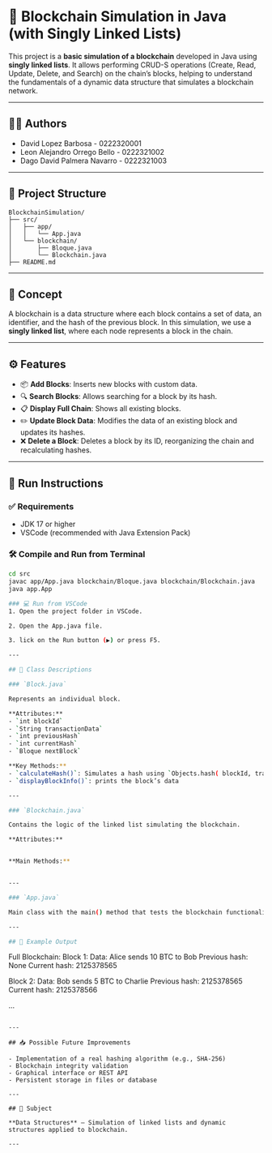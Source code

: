 # 🧱 Blockchain Simulation in Java (with Singly Linked Lists)

This project is a **basic simulation of a blockchain** developed in Java using **singly linked lists**. It allows performing CRUD-S operations (Create, Read, Update, Delete, and Search) on the chain’s blocks, helping to understand the fundamentals of a dynamic data structure that simulates a blockchain network.

---

## 👨‍💻 Authors

- David Lopez Barbosa - 0222320001  
- Leon Alejandro Orrego Bello - 0222321002  
- Dago David Palmera Navarro - 0222321003  

---

## 📁 Project Structure
```
BlockchainSimulation/
├── src/
│   ├── app/
│   │   └── App.java
│   └── blockchain/
│       ├── Bloque.java
│       └── Blockchain.java
├── README.md
```

---

## 🧠 Concept

A blockchain is a data structure where each block contains a set of data, an identifier, and the hash of the previous block. In this simulation, we use a **singly linked list**, where each node represents a block in the chain.

---

## ⚙️ Features

- 📦 **Add Blocks**: Inserts new blocks with custom data.
- 🔍 **Search Blocks**: Allows searching for a block by its hash.
- 📋 **Display Full Chain**: Shows all existing blocks.
- ✏️ **Update Block Data**: Modifies the data of an existing block and updates its hashes.
- ❌ **Delete a Block**: Deletes a block by its ID, reorganizing the chain and recalculating hashes.

---


## 🚀 Run Instructions

### ✅ Requirements

- JDK 17 or higher
- VSCode (recommended with Java Extension Pack)

### 🛠️ Compile and Run from Terminal

```bash
cd src
javac app/App.java blockchain/Bloque.java blockchain/Blockchain.java
java app.App

### 💻 Run from VSCode
1. Open the project folder in VSCode.

2. Open the App.java file.

3. lick on the Run button (▶️) or press F5.

---

## 🧩 Class Descriptions

### `Block.java`

Represents an individual block.

**Attributes:**
- `int blockId`
- `String transactionData`
- `int previousHash`
- `int currentHash`
- `Bloque nextBlock`

**Key Methods:**
- `calculateHash()`: Simulates a hash using `Objects.hash( blockId, transactionData, previousHash);`
- `displayBlockInfo()`: prints the block’s data

---

### `Blockchain.java`

Contains the logic of the linked list simulating the blockchain.

**Attributes:**


**Main Methods:**


---

### `App.java`

Main class with the main() method that tests the blockchain functionality.

---

## 📌 Example Output

```
Full Blockchain:
Block 1:
Data: Alice sends 10 BTC to Bob
Previous hash: None
Current hash: 2125378565

Block 2:
Data: Bob sends 5 BTC to Charlie
Previous hash: 2125378565
Current hash: 2125378566

...
```

---

## 📥 Possible Future Improvements

- Implementation of a real hashing algorithm (e.g., SHA-256)
- Blockchain integrity validation
- Graphical interface or REST API
- Persistent storage in files or database

---

## 📘 Subject

**Data Structures** – Simulation of linked lists and dynamic structures applied to blockchain.

---
